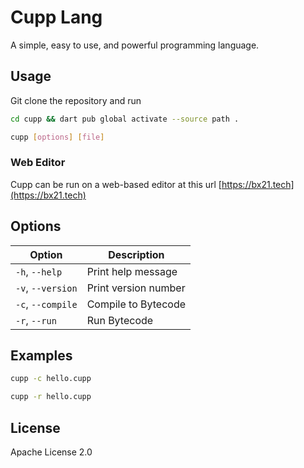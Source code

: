 # Cupp Lang

A simple, easy to use, and powerful programming language.

## Usage

Git clone the repository and run

```bash
cd cupp && dart pub global activate --source path .
```

```bash
cupp [options] [file]
```
### Web Editor
Cupp can be run on a web-based editor at this url [https://bx21.tech](https://bx21.tech)

## Options

| Option | Description |
| --- | --- |
| `-h`, `--help` | Print help message |
| `-v`, `--version` | Print version number |
| `-c`, `--compile` | Compile to Bytecode |
| `-r`, `--run` | Run Bytecode |

## Examples

```bash
cupp -c hello.cupp
```

```bash
cupp -r hello.cupp
```

## License

Apache License 2.0
